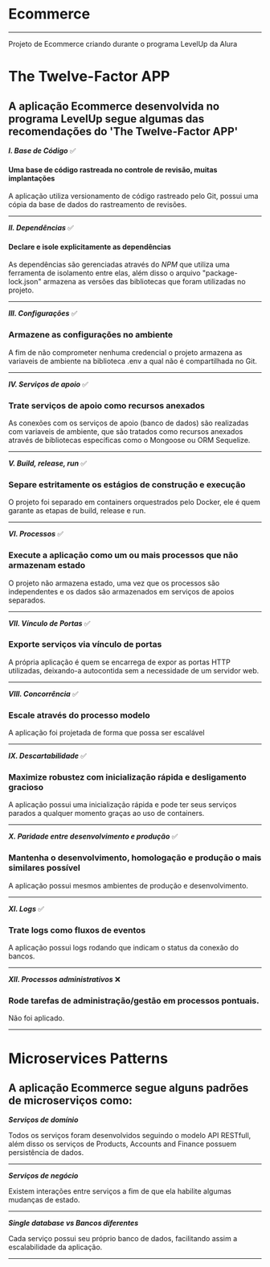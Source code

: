 # Ecommerce
___ 

Projeto de Ecommerce criando durante o programa LevelUp da Alura  

# The Twelve-Factor APP 

## A aplicação Ecommerce desenvolvida no programa LevelUp segue algumas das recomendações do 'The Twelve-Factor APP'  

_**I. Base de Código**_ :white_check_mark:
#### Uma base de código rastreada no controle de revisão, muitas implantações
A aplicação utiliza versionamento de código rastreado pelo Git, possui uma cópia da base de dados do rastreamento de revisões.
___
_**II. Dependências**_ :white_check_mark:
####  Declare e isole explicitamente as dependências
As dependências são gerenciadas através do _NPM_ que utiliza uma ferramenta de isolamento entre elas, além disso o arquivo "package-lock.json" armazena as versões das bibliotecas que foram utilizadas no projeto.
___
_**III.  Configurações**_ :white_check_mark:
 ### Armazene as configurações no ambiente
A fim de não comprometer nenhuma credencial o projeto armazena as variaveis de ambiente na biblioteca .env a qual não é compartilhada no Git.
___

_**IV.  Serviços de apoio**_ :white_check_mark:
 ###   Trate serviços de apoio como recursos anexados
As conexões com os serviços de apoio (banco de dados) são realizadas com variaveis de ambiente, que são tratados como recursos anexados através de bibliotecas específicas como o Mongoose ou ORM Sequelize.
___
_**V.  Build, release, run**_ :white_check_mark:
 ### Separe estritamente os estágios de construção e execução
O projeto foi separado em containers orquestrados pelo Docker, ele é quem garante as etapas de build, release e run.
___
_**VI. Processos**_ :white_check_mark:
 ###  Execute a aplicação como um ou mais processos que não armazenam estado
O projeto não armazena estado, uma vez que os processos são independentes e os dados são armazenados em serviços de apoios separados.
___
_**VII. Vínculo de Portas**_ :white_check_mark:
 ###  Exporte serviços via vínculo de portas
A própria aplicação é quem se encarrega de expor as portas HTTP utilizadas, deixando-a autocontida sem a necessidade de um servidor web.
___
_**VIII. Concorrência**_ :white_check_mark:
 ###  Escale através do processo modelo
A aplicação foi projetada de forma que possa ser escalável
___
_**IX. Descartabilidade**_ :white_check_mark:
###  Maximize robustez com inicialização rápida e desligamento gracioso
A aplicação possui uma inicialização rápida e pode ter seus serviços parados a qualquer momento graças ao uso de containers.
___
_**X. Paridade entre desenvolvimento e produção**_ :white_check_mark:
###  Mantenha o desenvolvimento, homologação e produção o mais similares possível
A aplicação possui mesmos ambientes de produção e desenvolvimento.
___
_**XI. Logs**_ :white_check_mark:
###  Trate logs como fluxos de eventos
A aplicação possui logs rodando que indicam o status da conexão do bancos.
___
_**XII. Processos administrativos**_ :x:
### Rode tarefas de administração/gestão em processos pontuais.
Não foi aplicado.
___

# Microservices Patterns

## A aplicação Ecommerce segue alguns padrões de microserviços como: 

_**Serviços de domínio**_ 

Todos os serviços foram desenvolvidos seguindo o modelo API RESTfull, além disso os serviços de Products, Accounts and Finance possuem persistência de dados.
___
_**Serviços de negócio**_ 

Existem interações entre serviços a fim de que ela habilite algumas mudanças de estado.
___
_**Single database vs Bancos diferentes**_ 

Cada serviço possui seu próprio banco de dados, facilitando assim a escalabilidade da aplicação.
___
